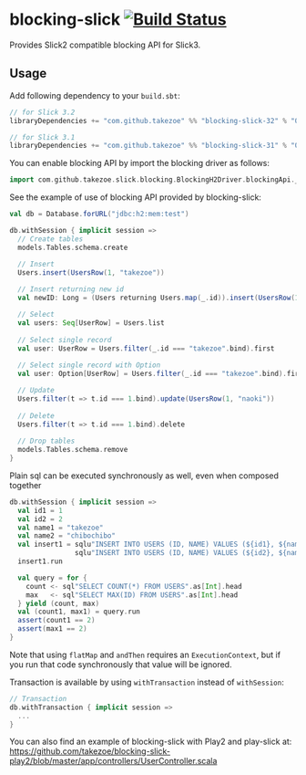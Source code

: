 blocking-slick [![Build Status](https://travis-ci.org/takezoe/blocking-slick.svg?branch=master)](https://travis-ci.org/takezoe/blocking-slick)
==============

Provides Slick2 compatible blocking API for Slick3.

Usage
-----

Add following dependency to your `build.sbt`:

```scala
// for Slick 3.2
libraryDependencies += "com.github.takezoe" %% "blocking-slick-32" % "0.0.10"

// for Slick 3.1
libraryDependencies += "com.github.takezoe" %% "blocking-slick-31" % "0.0.7"
```

You can enable blocking API by import the blocking driver as follows:

```scala
import com.github.takezoe.slick.blocking.BlockingH2Driver.blockingApi._
```

See the example of use of blocking API provided by blocking-slick:

```scala
val db = Database.forURL("jdbc:h2:mem:test")

db.withSession { implicit session =>
  // Create tables
  models.Tables.schema.create

  // Insert
  Users.insert(UsersRow(1, "takezoe"))
  
  // Insert returning new id
  val newID: Long = (Users returning Users.map(_.id)).insert(UsersRow(1, "takezoe"))

  // Select
  val users: Seq[UserRow] = Users.list
  
  // Select single record
  val user: UserRow = Users.filter(_.id === "takezoe".bind).first
  
  // Select single record with Option
  val user: Option[UserRow] = Users.filter(_.id === "takezoe".bind).firstOption

  // Update
  Users.filter(t => t.id === 1.bind).update(UsersRow(1, "naoki"))
  
  // Delete
  Users.filter(t => t.id === 1.bind).delete
  
  // Drop tables
  models.Tables.schema.remove
}
```

Plain sql can be executed synchronously as well, even when composed together

```scala
db.withSession { implicit session =>
  val id1 = 1
  val id2 = 2
  val name1 = "takezoe"
  val name2 = "chibochibo"
  val insert1 = sqlu"INSERT INTO USERS (ID, NAME) VALUES (${id1}, ${name1})" andThen
                sqlu"INSERT INTO USERS (ID, NAME) VALUES (${id2}, ${name2})"
  insert1.run

  val query = for {
    count <- sql"SELECT COUNT(*) FROM USERS".as[Int].head
    max   <- sql"SELECT MAX(ID) FROM USERS".as[Int].head
  } yield (count, max)
  val (count1, max1) = query.run
  assert(count1 == 2)
  assert(max1 == 2)
}
```

Note that using `flatMap` and `andThen` requires an `ExecutionContext`, but if you run that code synchronously that value will be ignored.

Transaction is available by using `withTransaction` instead of `withSession`:

```scala
// Transaction
db.withTransaction { implicit session =>
  ...
}
```

You can also find an example of blocking-slick with Play2 and play-slick at:
https://github.com/takezoe/blocking-slick-play2/blob/master/app/controllers/UserController.scala
